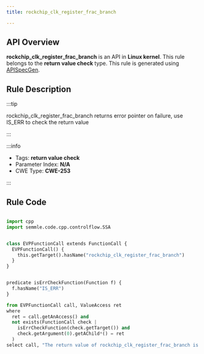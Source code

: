 ```yaml
---
title: rockchip_clk_register_frac_branch

---
```



## API Overview
**rockchip_clk_register_frac_branch** is an API in **Linux kernel**. This rule belongs to the **return value check** type. This rule is generated using [APISpecGen](../../tools/APISpecGen).
## Rule Description

:::tip

rockchip_clk_register_frac_branch returns error pointer on failure, use IS_ERR to check the return value

:::

:::info

- Tags: **return value check**
- Parameter Index: **N/A**
- CWE Type: **CWE-253**

:::

## Rule Code
```python

import cpp
import semmle.code.cpp.controlflow.SSA


class EVPFunctionCall extends FunctionCall {
  EVPFunctionCall() {
    this.getTarget().hasName("rockchip_clk_register_frac_branch")
  }
}


predicate isErrCheckFunction(Function f) {
  f.hasName("IS_ERR") 
}

from EVPFunctionCall call, ValueAccess ret
where
  ret = call.getAnAccess() and
  not exists(FunctionCall check |
    isErrCheckFunction(check.getTarget()) and
    check.getArgument(0).getAChild*() = ret
  )
select call, "The return value of rockchip_clk_register_frac_branch is not checked with IS_ERR."
    
```